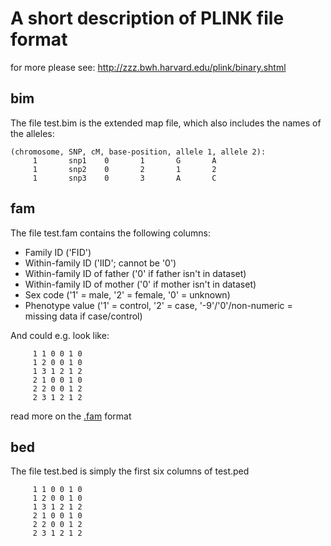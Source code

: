 # A short description of PLINK file format

for more please see: http://zzz.bwh.harvard.edu/plink/binary.shtml

## bim
The file test.bim is the extended map file, which also includes the names of the alleles: 

```
(chromosome, SNP, cM, base-position, allele 1, allele 2):
     1       snp1    0       1       G       A
     1       snp2    0       2       1       2
     1       snp3    0       3       A       C
```

## fam
The file test.fam contains the following columns:

- Family ID ('FID')
- Within-family ID ('IID'; cannot be '0')
- Within-family ID of father ('0' if father isn't in dataset)
- Within-family ID of mother ('0' if mother isn't in dataset)
- Sex code ('1' = male, '2' = female, '0' = unknown)
- Phenotype value ('1' = control, '2' = case, '-9'/'0'/non-numeric = missing data if case/control)

And could e.g. look like:
```
     1 1 0 0 1 0
     1 2 0 0 1 0
     1 3 1 2 1 2
     2 1 0 0 1 0
     2 2 0 0 1 2
     2 3 1 2 1 2
```

read more on the [.fam](https://www.cog-genomics.org/plink/1.9/formats#fam) format

## bed
The file test.bed is simply the first six columns of test.ped
```
     1 1 0 0 1 0
     1 2 0 0 1 0
     1 3 1 2 1 2
     2 1 0 0 1 0
     2 2 0 0 1 2
     2 3 1 2 1 2
```
